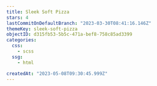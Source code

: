 ```yaml
---
title: Sleek Soft Pizza
stars: 4
lastCommitOnDefaultBranch: "2023-03-30T08:41:16.146Z"
themeKey: sleek-soft-pizza
objectID: d315fb53-5b5c-471a-bef8-758c85ad3399
categories:
  css:
    - scss
  ssg:
    - html

createdAt: "2023-05-08T09:30:45.999Z"
---
```

